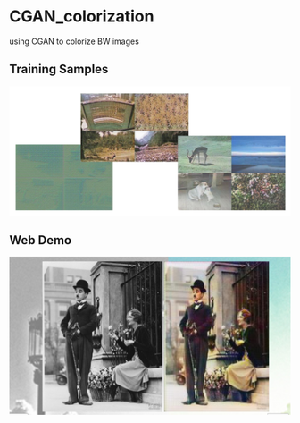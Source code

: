 # CGAN_colorization
using CGAN to colorize BW images

## Training Samples
![](samples.png)

## Web Demo
![](result.png)
